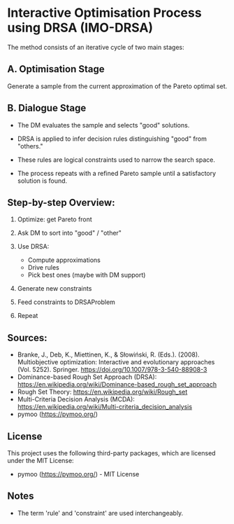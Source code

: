  # Interactive Optimisation Process using DRSA (IMO-DRSA)
The method consists of an iterative cycle of two main stages:

## A. Optimisation Stage
Generate a sample from the current approximation of the Pareto optimal set.

## B. Dialogue Stage
- The DM evaluates the sample and selects "good" solutions.

- DRSA is applied to infer decision rules distinguishing "good" from "others."

- These rules are logical constraints used to narrow the search space.

- The process repeats with a refined Pareto sample until a satisfactory solution is found.


## Step-by-step Overview:
1. Optimize: get Pareto front

2. Ask DM to sort into "good" / "other"

3. Use DRSA:
   - Compute approximations
   - Drive rules 
   - Pick best ones (maybe with DM support)

4. Generate new constraints

5. Feed constraints to DRSAProblem

6. Repeat



## Sources:

- Branke, J., Deb, K., Miettinen, K., & Słowiński, R. (Eds.). (2008). Multiobjective optimization: Interactive and evolutionary approaches (Vol. 5252). Springer. https://doi.org/10.1007/978-3-540-88908-3
- Dominance-based Rough Set Approach (DRSA): https://en.wikipedia.org/wiki/Dominance-based_rough_set_approach
- Rough Set Theory: https://en.wikipedia.org/wiki/Rough_set
- Multi-Criteria Decision Analysis (MCDA): https://en.wikipedia.org/wiki/Multi-criteria_decision_analysis
- pymoo (https://pymoo.org/)


## License

This project uses the following third-party packages, which are licensed under the MIT License:
- pymoo (https://pymoo.org/) - MIT License


## Notes

- The term 'rule' and 'constraint' are used interchangeably.